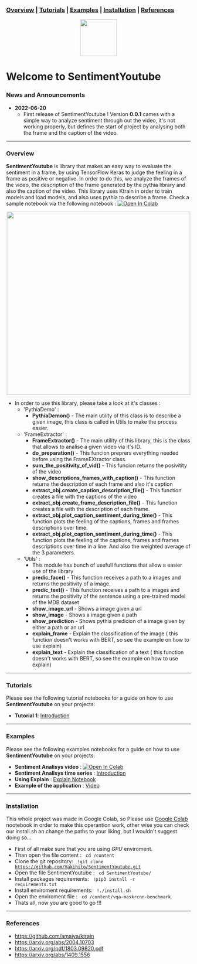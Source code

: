 

### [Overview](#overview) | [Tutorials](#tutorials) | [Examples](#examples)  | [Installation](#installation) | [References](#references) 

<p align="center">
<img src="https://anonymous.4open.science/api/repo/SentimentYoutube-7B48/file/darkLogo.png" width="100"/>
</p>


# Welcome to SentimentYoutube

### News and Announcements
- **2022-06-20**
    - First release of SentimentYoutube ! Version **0.0.1** cames with a simple way to analyze sentiment through out the video, it's not working properly, but defines the start of project by analysing both the frame and the caption of the video.

----

### Overview
**SentimentYoutube** is library that makes an easy way to evaluate the sentiment in a frame, by using TensorFlow Keras to judge the feeling in a frame as positive or negative. In order to do this, we analyze the frames of the video, the description of the frame generated by the pythia library and also the caption of the video.
This library uses Ktrain in order to train models and load models, and also uses pythia to describe a frame. 
Check a sample notebook via the following notebook : [![Open In Colab](https://colab.research.google.com/assets/colab-badge.svg)](https://drive.google.com/file/d/1JbpNR48BPwcKNeNexkFpp8aXqdq5zBt7/view?usp=sharing)


<p align="center">
   <img src="https://anonymous.4open.science/api/repo/SentimentYoutube-BF28/file/videos/uni+multi.gif" width="500" />
</p>


- In order to use this library, please take a look at it's classes :
    - 'PythiaDemo'  :
        - **PythiaDemon()** - The main utility of this class is to describe a given image, this class is called in Utils to make the process easier. 
    - 'FrameExtractor' :
        - **FrameExtractor()** - The main utility of this library, this is the class that allows to analise a given video via it's ID.
        - **do_preparation()** - This funcion preprers everything needed before using the FrameEXtractor class. 
        - **sum_the_positivity_of_vid()** - This funcion returns the posivitity of the video
        - **show_descriptions_frames_with_caption()** - This function returns the description of each frame and also it's caption
        - **extract_obj.create_caption_description_file()** - This function creates a file with the captions of the video 
        - **extract_obj.create_frame_description_file()** - This function creates a file with the description of each frame. 
        - **extract_obj.plot_caption_sentiment_during_time()** - This function plots the feeling of the captions, frames and frames descriptions over time.
        - **extract_obj.plot_caption_sentiment_during_time()** - This function plots the feeling of the captions, frames and frames descriptions over time in a line. And also the weighted average of the 3 parameters.
    - 'Utils' :
        - This module has bunch of usefull functions that allow a easier use of the library
        - **predic_face()** - This function receives a path to a images and returns the positivity of a image.
        - **predic_text()** - This function receives a path to a images and returns the positivity of the sentence using a pre-trained model of the MDB dataset
        - **show_image_url** - Shows a image given a url
        - **show_image** - Shows a image given a path
        - **show_prediction** - Shows pythia predicion of a image given by either a path or an url
        - **explain_frame** - Explain the classification of the image ( this function doesn't works with BERT, so see the example on how to use explain)
        - **explain_text** - Explain the classification of a text ( this function doesn't works with BERT, so see the example on how to use explain)

---

### Tutorials
Please see the following tutorial notebooks for a guide on how to use **SentimentYoutube** on your projects:
    
- **Tutorial 1**: [Introduction](https://colab.research.google.com/drive/1JEmHlvQ2CFP6Zwdoi1TQyu_Fjzb7J2kW?usp=sharing)

---
### Examples
Please see the following examples notebooks for a guide on how to use **SentimentYoutube** on your projects:

- **Sentiment Analisys video** : [![Open In Colab](https://colab.research.google.com/assets/colab-badge.svg)](https://drive.google.com/file/d/1JbpNR48BPwcKNeNexkFpp8aXqdq5zBt7/view?usp=sharing)
- **Sentiment Analisys time series** : [Introduction](https://colab.research.google.com/drive/1JEmHlvQ2CFP6Zwdoi1TQyu_Fjzb7J2kW?usp=sharing)
- **Using Explain** : [Explain Notebook](https://colab.research.google.com/drive/1EWV1Qss2IxqUReJe1GO4N0AyUviZGCeZ?usp=sharing)
- **Example of the application** : [Video](https://studio.youtube.com/video/eWX21QAbqNE/edit)

---

### Installation
This whole project was made in Google Colab, so Please use [Google Colab](https://colab.research.google.com/notebooks/intro.ipynb) nootebook in order to make this operantion work, other wise you can check our install.sh an change the paths to your liking, but I wouldn't suggest doing so...
- First of all make sure that you are using *GPU* enviroment.
- Than open the file content : <code> cd /content </code>
- Clone the git repository: <code> !git clone https://github.com/Vakihito/SentimentYoutube.git </code> 
- Open the file SentimentYoutube : <code> cd SentimentYoutube/ </code> 
- Install packages requirements: <code> !pip3 install -r requirements.txt </code> 
- Install enviroment requirements: <code> !./install.sh </code> 
- Open the enviroment file : <code> cd /content/vqa-maskrcnn-benchmark </code>
- Thats all, now you are good to go !!!

---

### References
- https://github.com/amaiya/ktrain
- https://arxiv.org/abs/2004.10703
- https://arxiv.org/pdf/1803.09820.pdf
- https://arxiv.org/abs/1409.1556
